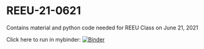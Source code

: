 # REEU-21-0621

Contains material and python code needed for REEU Class on June 21, 2021

Click here to run in mybinder:
[![Binder](https://mybinder.org/badge_logo.svg)](https://mybinder.org/v2/gh/jvkrogmeier/REEU-21-0621/HEAD)
